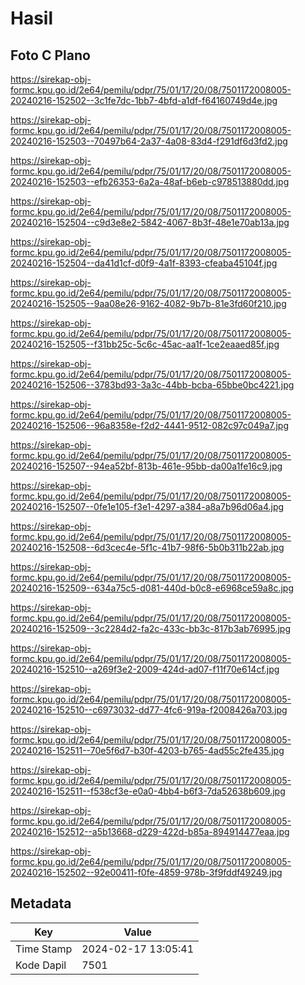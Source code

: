 # Hasil

## Foto C Plano

https://sirekap-obj-formc.kpu.go.id/2e64/pemilu/pdpr/75/01/17/20/08/7501172008005-20240216-152502--3c1fe7dc-1bb7-4bfd-a1df-f64160749d4e.jpg

https://sirekap-obj-formc.kpu.go.id/2e64/pemilu/pdpr/75/01/17/20/08/7501172008005-20240216-152503--70497b64-2a37-4a08-83d4-f291df6d3fd2.jpg

https://sirekap-obj-formc.kpu.go.id/2e64/pemilu/pdpr/75/01/17/20/08/7501172008005-20240216-152503--efb26353-6a2a-48af-b6eb-c978513880dd.jpg

https://sirekap-obj-formc.kpu.go.id/2e64/pemilu/pdpr/75/01/17/20/08/7501172008005-20240216-152504--c9d3e8e2-5842-4067-8b3f-48e1e70ab13a.jpg

https://sirekap-obj-formc.kpu.go.id/2e64/pemilu/pdpr/75/01/17/20/08/7501172008005-20240216-152504--da41d1cf-d0f9-4a1f-8393-cfeaba45104f.jpg

https://sirekap-obj-formc.kpu.go.id/2e64/pemilu/pdpr/75/01/17/20/08/7501172008005-20240216-152505--9aa08e26-9162-4082-9b7b-81e3fd60f210.jpg

https://sirekap-obj-formc.kpu.go.id/2e64/pemilu/pdpr/75/01/17/20/08/7501172008005-20240216-152505--f31bb25c-5c6c-45ac-aa1f-1ce2eaaed85f.jpg

https://sirekap-obj-formc.kpu.go.id/2e64/pemilu/pdpr/75/01/17/20/08/7501172008005-20240216-152506--3783bd93-3a3c-44bb-bcba-65bbe0bc4221.jpg

https://sirekap-obj-formc.kpu.go.id/2e64/pemilu/pdpr/75/01/17/20/08/7501172008005-20240216-152506--96a8358e-f2d2-4441-9512-082c97c049a7.jpg

https://sirekap-obj-formc.kpu.go.id/2e64/pemilu/pdpr/75/01/17/20/08/7501172008005-20240216-152507--94ea52bf-813b-461e-95bb-da00a1fe16c9.jpg

https://sirekap-obj-formc.kpu.go.id/2e64/pemilu/pdpr/75/01/17/20/08/7501172008005-20240216-152507--0fe1e105-f3e1-4297-a384-a8a7b96d06a4.jpg

https://sirekap-obj-formc.kpu.go.id/2e64/pemilu/pdpr/75/01/17/20/08/7501172008005-20240216-152508--6d3cec4e-5f1c-41b7-98f6-5b0b311b22ab.jpg

https://sirekap-obj-formc.kpu.go.id/2e64/pemilu/pdpr/75/01/17/20/08/7501172008005-20240216-152509--634a75c5-d081-440d-b0c8-e6968ce59a8c.jpg

https://sirekap-obj-formc.kpu.go.id/2e64/pemilu/pdpr/75/01/17/20/08/7501172008005-20240216-152509--3c2284d2-fa2c-433c-bb3c-817b3ab76995.jpg

https://sirekap-obj-formc.kpu.go.id/2e64/pemilu/pdpr/75/01/17/20/08/7501172008005-20240216-152510--a269f3e2-2009-424d-ad07-f11f70e614cf.jpg

https://sirekap-obj-formc.kpu.go.id/2e64/pemilu/pdpr/75/01/17/20/08/7501172008005-20240216-152510--c6973032-dd77-4fc6-919a-f2008426a703.jpg

https://sirekap-obj-formc.kpu.go.id/2e64/pemilu/pdpr/75/01/17/20/08/7501172008005-20240216-152511--70e5f6d7-b30f-4203-b765-4ad55c2fe435.jpg

https://sirekap-obj-formc.kpu.go.id/2e64/pemilu/pdpr/75/01/17/20/08/7501172008005-20240216-152511--f538cf3e-e0a0-4bb4-b6f3-7da52638b609.jpg

https://sirekap-obj-formc.kpu.go.id/2e64/pemilu/pdpr/75/01/17/20/08/7501172008005-20240216-152512--a5b13668-d229-422d-b85a-894914477eaa.jpg

https://sirekap-obj-formc.kpu.go.id/2e64/pemilu/pdpr/75/01/17/20/08/7501172008005-20240216-152502--92e00411-f0fe-4859-978b-3f9fddf49249.jpg


## Metadata

| Key        | Value               |
| ---------- | ------------------- |
| Time Stamp | 2024-02-17 13:05:41 |
| Kode Dapil | 7501                |



